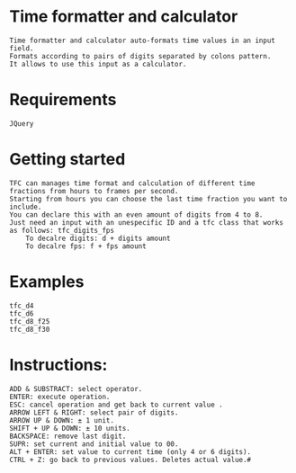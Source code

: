 # Time formatter and calculator
    Time formatter and calculator auto-formats time values in an input field.
    Formats according to pairs of digits separated by colons pattern.
    It allows to use this input as a calculator.
    
# Requirements
    JQuery

# Getting started
    TFC can manages time format and calculation of different time fractions from hours to frames per second.
    Starting from hours you can choose the last time fraction you want to include.
    You can declare this with an even amount of digits from 4 to 8.
    Just need an input with an unespecific ID and a tfc class that works as follows: tfc_digits_fps
        To decalre digits: d + digits amount
        To decalre fps: f + fps amount
        
# Examples
    tfc_d4
    tfc_d6
    tfc_d8_f25
    tfc_d8_f30

# Instructions:
    ADD & SUBSTRACT: select operator.
    ENTER: execute operation.
    ESC: cancel operation and get back to current value .
    ARROW LEFT & RIGHT: select pair of digits.
    ARROW UP & DOWN: ± 1 unit.
    SHIFT + UP & DOWN: ± 10 units.
    BACKSPACE: remove last digit.
    SUPR: set current and initial value to 00.
    ALT + ENTER: set value to current time (only 4 or 6 digits).
    CTRL + Z: go back to previous values. Deletes actual value.# 

